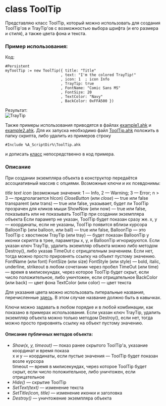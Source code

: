 # class ToolTip
Представляю класс ToolTip, который можно использовать для создания ToolTip'ов и TrayTip'ов с возможностью выбора шрифта (и его размера и стиля), а также цвета фона и текста.  
  
### Пример использования:  
Код:  
```ahk
#Persistent
myToolTip := new ToolTip({ title: "Title"
                         , text: "I'm the colored TrayTip!"
                         , icon: 1  ; icon Info
                         , TrayTip: true
                         , FontName: "Comic Sans MS"
                         , FontSize: 20
                         , TextColor: "Navy"
                         , BackColor: 0xFFA500 })
```
Результат:  
![TrayTip](http://i.imgur.com/6JWVAUm.jpg)
  
Также примеры использования приводятся в файлах [example1.ahk](https://github.com/jollycoder/AutoHotkey/blob/ToolTip-%D1%81%D0%BE-%D1%81%D0%B2%D0%BE%D0%B8%D0%BC-%D1%88%D1%80%D0%B8%D1%84%D1%82%D0%BE%D0%BC-%D0%B8-%D1%86%D0%B2%D0%B5%D1%82%D0%BE%D0%BC/example1.ahk) и [example2.ahk](https://github.com/jollycoder/AutoHotkey/blob/ToolTip-%D1%81%D0%BE-%D1%81%D0%B2%D0%BE%D0%B8%D0%BC-%D1%88%D1%80%D0%B8%D1%84%D1%82%D0%BE%D0%BC-%D0%B8-%D1%86%D0%B2%D0%B5%D1%82%D0%BE%D0%BC/example2.ahk). Для их запуска необходимо файл [ToolTip.ahk](https://github.com/jollycoder/AutoHotkey/blob/ToolTip-%D1%81%D0%BE-%D1%81%D0%B2%D0%BE%D0%B8%D0%BC-%D1%88%D1%80%D0%B8%D1%84%D1%82%D0%BE%D0%BC-%D0%B8-%D1%86%D0%B2%D0%B5%D1%82%D0%BE%D0%BC/ToolTip.ahk) положить в папку скрипта, либо удалить из примеров строку
```ahk
#Include %A_ScriptDir%\ToolTip.ahk
```
и дописать [класс](https://raw.githubusercontent.com/jollycoder/AutoHotkey/ToolTip-%D1%81%D0%BE-%D1%81%D0%B2%D0%BE%D0%B8%D0%BC-%D1%88%D1%80%D0%B8%D1%84%D1%82%D0%BE%D0%BC-%D0%B8-%D1%86%D0%B2%D0%B5%D1%82%D0%BE%D0%BC/ToolTip.ahk) непосредственно в код примера.
### Описание
При создании экземпляра объекта в конструктор передаётся ассоциативный массив с опциями.
Возможные ключи и их псевдонимы:

*title*
*text*
*icon* (возможные значения: 1 — Info, 2 — Warning; 3 — Error; n > 3 — предполагается hIcon)
*CloseButton* (или *close*) — true или false
transparent (или trans) — true или false, указывает, будет ли ToolTip прозрачен для кликов мыши
ShowNow (или now) — true или false, показывать или не показывать ToolTip при создании экземпляра объекта
   Если параметр не указан, ToolTip будет показан сразу же.
x, y — координаты, если не указаны, ToolTip появится вблизи курсора
BalloonTip (или balloon, или ball) — true или false, BalloonTip — это ToolTip с хвостиком
TrayTip (или tray) — будет показан BalloonTip у иконки скрипта в трее,
   параметры x, y, и BalloonTip игнорируются.
   Если указан ключ TrayTip, удалить экземпляр объекта можно либо методом Destroy(),
      либо указав TimeOut с отрицателным значением.
   Если нет, тогда можно просто прировнять ссылку на объект пустому значению.
FontName (или font)
FontSize (или size)
FontStyle (или style) — bold, italic, underline, strikeout в любом сочетании через пробел
TimeOut (или time) — время в милисекундах, через которое ToolTip будет скрыт, если число положительное,
   либо уничтожен, если отрицательное
BackColor (или back) — цвет фона
TextColor (или color) — цвет текста

Для указания цвета можно использовать литеральные названия, перечисленные [здесь](https://autohotkey.com/docs/commands/Progress.htm#colors).
В этом случае название должно быть в кавычках.
  
Ключи можно задавать в любом порядке и в любой комбинации, как показано в примерах использования.
Если указан ключ TrayTip, удалить экземпляр объекта можно только методом Destroy(),
если нет, тогда можно просто прировнять ссылку на объект пустому значению.  
  
#### Описание публичных методов объекта:

*  *Show(x, y, timeout)* — показ ранее скрытого ToolTip'а, указание координат и время показа  
x и y — координаты, если пустые значения — ToolTip будет показан возле курсора  
timeout — время в милисекундах, через которое ToolTip будет скрыт, если число положительное, либо уничтожен, если отрицательное
* *Hide()* — скрытие ToolTip
* *SetText(text)* — изменение текста
* *SetTitle(icon, title)* — изменение иконки и заголовка
* *Destroy()* — уничтожение экземпляра объекта
